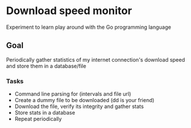 # Download speed monitor

Experiment to learn play around with the Go programming language

## Goal

Periodically gather statistics of my internet connection's download speed and store them in a database/file

### Tasks

* Command line parsing for (intervals and file url)
* Create a dummy file to be downloaded (dd is your friend)
* Download the file, verify its integrity and gather stats
* Store stats in a database
* Repeat periodically
